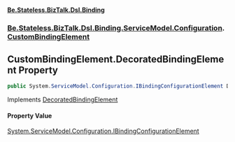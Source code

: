 #### [Be.Stateless.BizTalk.Dsl.Binding](README.md 'README')
### [Be.Stateless.BizTalk.Dsl.Binding.ServiceModel.Configuration](Be.Stateless.BizTalk.Dsl.Binding.ServiceModel.Configuration.md 'Be.Stateless.BizTalk.Dsl.Binding.ServiceModel.Configuration').[CustomBindingElement](CustomBindingElement.md 'Be.Stateless.BizTalk.Dsl.Binding.ServiceModel.Configuration.CustomBindingElement')

## CustomBindingElement.DecoratedBindingElement Property

```csharp
public System.ServiceModel.Configuration.IBindingConfigurationElement DecoratedBindingElement { get; }
```

Implements [DecoratedBindingElement](IBindingElementDecorator.DecoratedBindingElement.md 'Be.Stateless.BizTalk.Dsl.Binding.ServiceModel.Configuration.IBindingElementDecorator.DecoratedBindingElement')

#### Property Value
[System.ServiceModel.Configuration.IBindingConfigurationElement](https://docs.microsoft.com/en-us/dotnet/api/System.ServiceModel.Configuration.IBindingConfigurationElement 'System.ServiceModel.Configuration.IBindingConfigurationElement')
